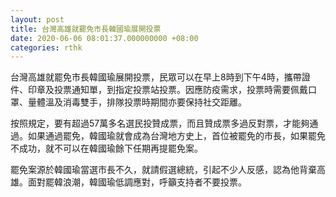 ```yaml
---
layout: post
title: 台灣高雄就罷免市長韓國瑜展開投票
date: 2020-06-06 08:01:37.000000000 +08:00
categories: rthk
---
```


台灣高雄就罷免市長韓國瑜展開投票，民眾可以在早上8時到下午4時，攜帶證件、印章及投票通知單，到指定投票站投票。因應防疫需求，投票時需要佩戴口罩、量體溫及消毒雙手，排隊投票時期間亦要保持社交距離。

按照規定，要有超過57萬多名選民投贊成票，而且贊成票多過反對票，才能夠通過。如果通過罷免，韓國瑜就會成為台灣地方史上，首位被罷免的市長，如果罷免不成功，就不可以在韓國瑜餘下任期再提罷免案。

罷免案源於韓國瑜當選市長不久，就請假選總統，引起不少人反感，認為他背棄高雄。面對罷韓浪潮，韓國瑜低調應對，呼籲支持者不要投票。
